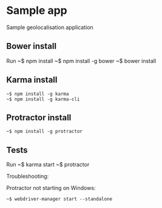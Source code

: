 # Sample app

Sample geolocalisation application

## Bower install
Run
    ~$ npm install
    ~$ npm install -g bower
    ~$ bower install

## Karma install
    ~$ npm install -g karma
    ~$ npm install -g karma-cli

## Protractor install
    ~$ npm install -g protractor

## Tests
Run
    ~$ karma start
    ~$ protractor

Troubleshooting:

Protractor not starting on Windows:

    ~$ webdriver-manager start --standalone
